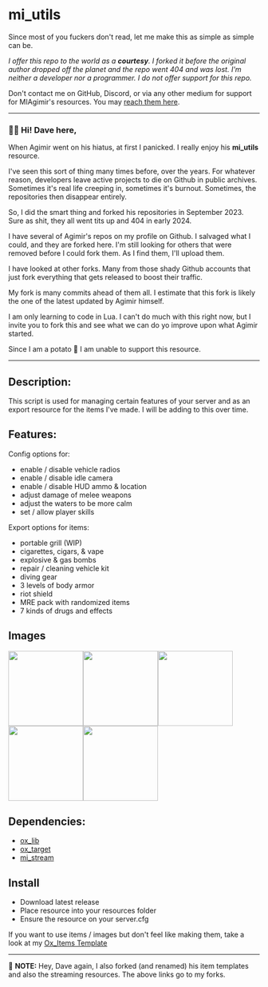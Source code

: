 # mi_utils

Since most of you fuckers don't read, let me make this as simple as simple can be.

*I offer this repo to the world as a **courtesy**. I forked it before the original author dropped off the planet and the repo went 404 and was lost. I'm neither a developer nor a programmer. I do not offer support for this repo.*

Don't contact me on GitHub, Discord, or via any other medium for support for MIAgimir's resources. You may [reach them here](https://github.com/Mesa-Indigo).

---

### 👋🏻 Hi! Dave here,

When Agimir went on his hiatus, at first I panicked. I really enjoy his **mi_utils** resource. 

I've seen this sort of thing many times before, over the years. For whatever reason, developers leave active projects to die on Github in public archives. Sometimes it's real life creeping in, sometimes it's burnout. Sometimes, the repositories then disappear entirely. 

So, I did the smart thing and forked his repositories in September 2023. Sure as shit, they all went tits up and 404 in early 2024.

I have several of Agimir's repos on my profile on Github. I salvaged what I could, and they are forked here. I'm still looking for others that were removed before I could fork them. As I find them, I'll upload them.

I have looked at other forks. Many from those shady Github accounts that just fork everything that gets released to boost their traffic.

My fork is many commits ahead of them all. I estimate that this fork is likely the one of the latest updated by Agimir himself.

I am only learning to code in Lua. I can't do much with this right now, but I invite you to fork this and see what we can do yo improve upon what Agimir started. 

Since I am a potato 🥔 I am unable to support this resource. 

---

## Description:
This script is used for managing certain features of your server and as an export resource for the items I've made. I will be adding to this over time.

## Features:
Config options for:
- enable / disable vehicle radios
- enable / disable idle camera
- enable / disable HUD ammo & location
- adjust damage of melee weapons
- adjust the waters to be more calm
- set / allow player skills

Export options for items:
- portable grill (WIP)
- cigarettes, cigars, & vape
- explosive & gas bombs
- repair / cleaning vehicle kit
- diving gear
- 3 levels of body armor
- riot shield
- MRE pack with randomized items
- 7 kinds of drugs and effects

## Images
<img src="https://imgur.com/xdrb4ML.png" height="150" width="150"><img src="https://imgur.com/1EOdseH.png" height="150" width="150"><img src="https://imgur.com/V6D3W5o.png" height="150" width="150"><img src="https://imgur.com/Tn1O8ZZ.png" height="150" width="150"><img src="https://imgur.com/5OwyUZV.png" height="150" width="150">


## Dependencies:
- [ox_lib](https://github.com/overextended/ox_lib)
- [ox_target](https://github.com/overextended/ox_target)
- [mi_stream](https://github.com/davefl67/mi_stream)

## Install
- Download latest release
- Place resource into your resources folder
- Ensure the resource on your server.cfg

If you want to use items / images but don't feel like making them, take a look at my [Ox_Items Template](https://github.com/davefl67/mi_oxitems)

---
📝 **NOTE:** Hey, Dave again, I also forked (and renamed) his item templates and also the streaming resources. The above links go to my forks.
